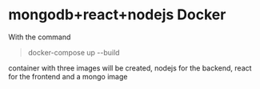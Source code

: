 # mongodb+react+nodejs Docker


With the command 
> docker-compose up --build

 container with three images will be created, nodejs for the backend, react for the frontend and a mongo image